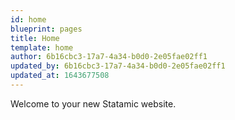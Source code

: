 ```yaml
---
id: home
blueprint: pages
title: Home
template: home
author: 6b16cbc3-17a7-4a34-b0d0-2e05fae02ff1
updated_by: 6b16cbc3-17a7-4a34-b0d0-2e05fae02ff1
updated_at: 1643677508
---
```

Welcome to your new Statamic website.